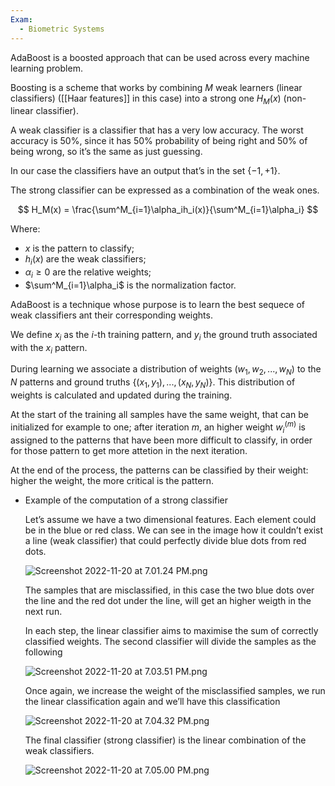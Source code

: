 ```yaml
---
Exam:
  - Biometric Systems
---
```


AdaBoost is a boosted approach that can be used across every machine learning problem.

Boosting is a scheme that works by combining $M$ weak learners (linear classifiers) ([[Haar features]] in this case) into a strong one $H_M(x)$ (non-linear classifier).

A weak classifier is a classifier that has a very low accuracy. The worst accuracy is 50%, since it has 50% probability of being right and 50% of being wrong, so it’s the same as just guessing.

In our case the classifiers have an output that’s in the set $\{-1,+1\}$.

The strong classifier can be expressed as a combination of the weak ones.

$$
H_M(x) = \frac{\sum^M_{i=1}\alpha_ih_i(x)}{\sum^M_{i=1}\alpha_i}
$$

Where:

- $x$ is the pattern to classify;
- $h_i(x)$ are the weak classifiers;
- $\alpha_i \ge0$ are the relative weights;
- $\sum^M_{i=1}\alpha_i$ is the normalization factor.

AdaBoost is a technique whose purpose is to learn the best sequece of weak classifiers ant their corresponding weights.

We define $x_i$  as the $i$-th training pattern, and $y_i$ the ground truth associated with the $x_i$ pattern.

During learning we associate a distribution of weights $(w_1, w_2,...,w_N)$ to the $N$ patterns and ground truths $\{(x_1,y_1), ..., (x_N, y_N)\}$. 
This distribution of weights is calculated and updated during the training.

At the start of the training all samples have the same weight, that can be initialized for example to one; after iteration $m$, an higher weight $w_i^{(m)}$ is assigned to the patterns that have been more difficult to classify, in order for those pattern to get more attetion in the next iteration.

At the end of the process, the patterns can be classified by their weight: higher the weight, the more critical is the pattern. 

- Example of the computation of a strong classifier
    
    Let’s assume we have a two dimensional features. Each element could be in the blue or red class. We can see in the image how it couldn’t exist a line (weak classifier) that could perfectly divide blue dots from red dots.
    
    ![Screenshot 2022-11-20 at 7.01.24 PM.png](Screenshot_2022-11-20_at_7.01.24_PM.jpeg)
    
    The samples that are misclassified, in this case the two blue dots over the line and the red dot under the line, will get an higher weigth in the next run.
    
    In each step, the linear classifier aims to maximise the sum of correctly classified weights. The second classifier will divide the samples as the following
    
    ![Screenshot 2022-11-20 at 7.03.51 PM.png](Screenshot_2022-11-20_at_7.03.51_PM.jpeg)
    
    Once again, we increase the weight of the misclassified samples, we run the linear classification again and we’ll have this classification
    
    ![Screenshot 2022-11-20 at 7.04.32 PM.png](Screenshot_2022-11-20_at_7.04.32_PM.jpeg)
    
    The final classifier (strong classifier) is the linear combination of the weak classifiers.
    
    ![Screenshot 2022-11-20 at 7.05.00 PM.png](Screenshot_2022-11-20_at_7.05.00_PM.jpeg)
    
